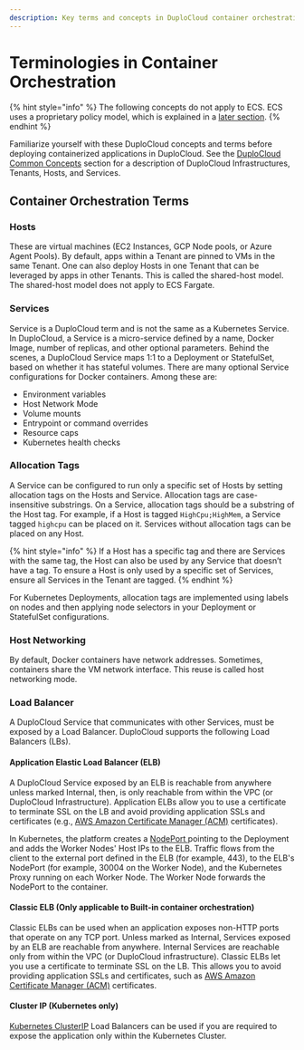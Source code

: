 ```yaml
---
description: Key terms and concepts in DuploCloud container orchestration
---
```


# Terminologies in Container Orchestration

{% hint style="info" %}
The following concepts do not apply to ECS. ECS uses a proprietary policy model, which is explained in a [later section](../overview/use-cases/creating-an-infrastructure-and-plan-for-aws/ecs-setup/).
{% endhint %}

Familiarize yourself with these DuploCloud concepts and terms before deploying containerized applications in DuploCloud. See the [DuploCloud Common Concepts](../welcome-to-duplocloud/application-focussed-interface/duplocloud-common-components/) section for a description of DuploCloud Infrastructures, Tenants, Hosts, and Services.

## Container Orchestration Terms

### Hosts

These are virtual machines (EC2 Instances, GCP Node pools, or Azure Agent Pools). By default, apps within a Tenant are pinned to VMs in the same Tenant. One can also deploy Hosts in one Tenant that can be leveraged by apps in other Tenants. This is called the shared-host model. The shared-host model does not apply to ECS Fargate.

### Services

Service is a DuploCloud term and is not the same as a Kubernetes Service. In DuploCloud, a Service is a micro-service defined by a name, Docker Image, number of replicas, and other optional parameters. Behind the scenes, a DuploCloud Service maps 1:1 to a Deployment or StatefulSet, based on whether it has stateful volumes. There are many optional Service configurations for Docker containers. Among these are:

* Environment variables
* Host Network Mode
* Volume mounts
* Entrypoint or command overrides
* Resource caps
* Kubernetes health checks

### Allocation Tags

A Service can be configured to run only a specific set of Hosts by setting allocation tags on the Hosts and Service. Allocation tags are case-insensitive substrings. On a Service, allocation tags should be a substring of the Host tag. For example, if a Host is tagged `HighCpu;HighMem`, a Service tagged `highcpu` can be placed on it. Services without allocation tags can be placed on any Host.

{% hint style="info" %}
If a Host has a specific tag and there are Services with the same tag, the Host can also be used by any Service that doesn’t have a tag. To ensure a Host is only used by a specific set of Services, ensure all Services in the Tenant are tagged.&#x20;
{% endhint %}

For Kubernetes Deployments, allocation tags are implemented using labels on nodes and then applying node selectors in your Deployment or StatefulSet configurations.

### Host Networking

By default, Docker containers have network addresses. Sometimes, containers share the VM network interface. This reuse is called host networking mode.

### Load Balancer

A DuploCloud Service that communicates with other Services, must be exposed by a Load Balancer. DuploCloud supports the following Load Balancers (LBs).

#### **Application Elastic Load Balancer (ELB)**

A DuploCloud Service exposed by an ELB is reachable from anywhere unless marked Internal, then, is only reachable from within the VPC (or DuploCloud Infrastructure). Application ELBs allow you to use a certificate to terminate SSL on the LB and avoid providing application SSLs and certificates (e.g., [AWS Amazon Certificate Manager (ACM)](https://aws.amazon.com/certificate-manager/) certificates).

In Kubernetes, the platform creates a [NodePort ](https://kubernetes.io/docs/concepts/services-networking/service/#publishing-services-service-types)pointing to the Deployment and adds the Worker Nodes' Host IPs to the ELB. Traffic flows from the client to the external port defined in the ELB (for example, 443), to the ELB's NodePort (for example, 30004 on the Worker Node), and the Kubernetes Proxy running on each Worker Node. The Worker Node forwards the NodePort to the container.&#x20;

#### **Classic ELB (Only applicable to Built-in container orchestration)**

Classic ELBs can be used when an application exposes non-HTTP ports that operate on any TCP port. Unless marked as Internal, Services exposed by an ELB are reachable from anywhere. Internal Services are reachable only from within the VPC (or DuploCloud infrastructure). Classic ELBs let you use a certificate to terminate SSL on the LB. This allows you to avoid providing application SSLs and certificates, such as [AWS Amazon Certificate Manager (ACM)](https://aws.amazon.com/certificate-manager/) certificates.

#### **Cluster IP (Kubernetes only)**

[Kubernetes ClusterIP](https://kubernetes.io/docs/concepts/services-networking/service/#type-clusterip) Load Balancers can be used if you are required to expose the application only within the Kubernetes Cluster.
